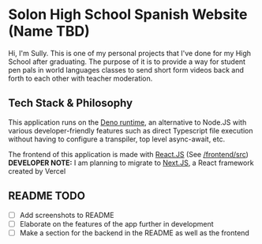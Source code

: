 # Solon High School Spanish Website (Name TBD)

Hi, I'm Sully. This is one of my personal projects that I've done for my
High School after graduating. The purpose of it is to provide a way for
student pen pals in world languages classes to send short form videos back
and forth to each other with teacher moderation.

## Tech Stack & Philosophy
This application runs on the [Deno runtime](https://deno.com/), an alternative to
Node.JS with various developer-friendly features such as direct Typescript file execution without having to configure a transpiler, top level async-await, etc.

The frontend of this application is made with [React.JS](https://react.dev/)
(See [/frontend/src](./frontend/src/))
**DEVELOPER NOTE:** I am planning to migrate to [Next.JS](https://nextjs.org/), a React framework created by Vercel

## README TODO
- [ ] Add screenshots to README
- [ ] Elaborate on the features of the app further in development
- [ ] Make a section for the backend in the README as well as the frontend
